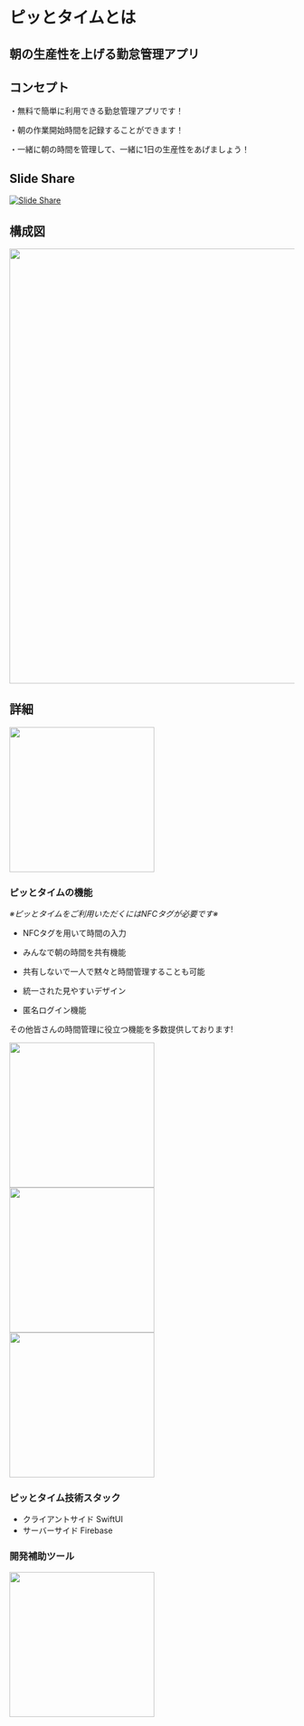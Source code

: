 # ピッとタイムとは

## 朝の生産性を上げる勤怠管理アプリ

## コンセプト
・無料で簡単に利用できる勤怠管理アプリです！

・朝の作業開始時間を記録することができます！

・一緒に朝の時間を管理して、一緒に1日の生産性をあげましょう！

## Slide Share
[![Slide Share](https://user-images.githubusercontent.com/52638834/103609305-eb6a5080-4f60-11eb-84ed-1cd3082a90d2.png)](https://www.slideshare.net/ssuserb3c00a/ss-240916757)

## 構成図

<img src="https://user-images.githubusercontent.com/52638834/101616404-ac74d800-3a52-11eb-95b3-b58cd2d56655.png" width="768px"/>

## 詳細
<img src="https://user-images.githubusercontent.com/52638834/101588959-da462680-3a2a-11eb-825a-03459ecd2060.png" width="256px"/>

### ピッとタイムの機能

*※ピッとタイムをご利用いただくにはNFCタグが必要です※*

- NFCタグを用いて時間の入力

- みんなで朝の時間を共有機能

- 共有しないで一人で黙々と時間管理することも可能

- 統一された見やすいデザイン

- 匿名ログイン機能

その他皆さんの時間管理に役立つ機能を多数提供しております!
<p text-align="center">
<img src="https://user-images.githubusercontent.com/52638834/101588979-e6ca7f00-3a2a-11eb-8a1e-d2088fcf7b30.jpg" width="256px"/>
<img src="https://user-images.githubusercontent.com/52638834/101588994-edf18d00-3a2a-11eb-9e05-a13dbab04a81.jpg" width="256px"/>
<img src="https://user-images.githubusercontent.com/52638834/101588991-ec27c980-3a2a-11eb-8282-dcbfcd3f9a14.jpg" width="256px"/>
</p>


### ピッとタイム技術スタック

- クライアントサイド  SwiftUI
- サーバーサイド     Firebase

### 開発補助ツール
<img src="https://user-images.githubusercontent.com/52638834/103144046-06b9ac80-4766-11eb-8fc3-eaff4d227087.jpg" width="256px"/>

